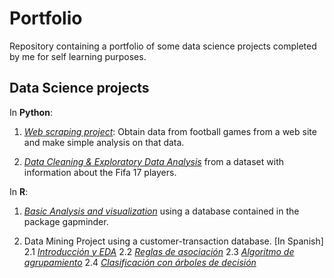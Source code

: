 # Portfolio
Repository containing a portfolio of some data science projects completed by me for self learning purposes. 


## Data Science projects

In **Python**:
1. [*Web scraping project*](https://github.com/Ricard31/Portfolio/blob/master/Web_scraping_project.ipynb): Obtain data from football games from a web site and make simple analysis on that data.

2. [*Data Cleaning & Exploratory Data Analysis*](https://github.com/Ricard31/Portfolio/blob/master/Fifa17_analysis.ipynb) from a dataset with information about the Fifa 17 players.

In **R**:
1. [*Basic Analysis and visualization*](https://github.com/Ricard31/Portfolio/blob/master/Project_Gapminder.R) using a database contained in the package gapminder.

2. Data Mining Project using a customer-transaction database. [In Spanish]
    2.1 [*Introducción y EDA*](https://github.com/Ricard31/Portfolio/blob/master/Informe_introduccion.html)
    2.2 [*Reglas de asociación*](https://github.com/Ricard31/Portfolio/blob/master/Informe_reglas_asociacion.html)
    2.3 [*Algoritmo de agrupamiento*](https://github.com/Ricard31/Portfolio/blob/master/Informe_algoritmo_agrupamiento.html)
    2.4 [*Clasificación con árboles de decisión*](https://github.com/Ricard31/Portfolio/blob/master/Informe_algoritmo_clasificacion.html)
    

